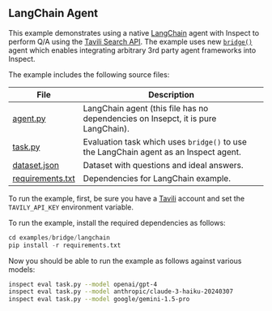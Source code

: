 ## LangChain Agent

This example demonstrates using a native [LangChain](https://www.langchain.com/) agent with Inspect to perform Q/A using the [Tavili Search API](https://tavily.com/). The example uses new [`bridge()`](https://inspect.aisi.org.uk/agent-bridge.html) agent which enables integrating arbitrary 3rd party agent frameworks into Inspect.

The example includes the following source files:

| File            | Description                                                                            |
|------------------|------------------------------------------------------|
| [agent.py](agent.py)      | LangChain agent (this file has no dependencies on Insepct, it is pure LangChain). |
| [task.py](task.py)       | Evaluation task which uses `bridge()` to use the LangChain agent as an Inspect agent.          |
| [dataset.json](dataset.json) | Dataset with questions and ideal answers.                                              |
| [requirements.txt](requirements.txt) | Dependencies for LangChain example. |


To run the example, first, be sure you have a [Tavili](https://tavily.com/) account and set the `TAVILY_API_KEY` environment variable.

To run the example, install the required dependencies as follows:

``` python
cd examples/bridge/langchain
pip install -r requirements.txt
```

Now you should be able to run the example as follows against various models:

``` bash
inspect eval task.py --model openai/gpt-4 
inspect eval task.py --model anthropic/claude-3-haiku-20240307
inspect eval task.py --model google/gemini-1.5-pro
```
